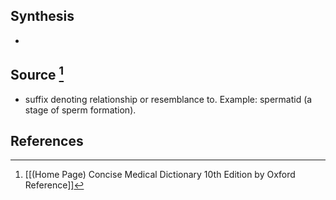 ## Synthesis
- 
## Source [^1]
- suffix denoting relationship or resemblance to. Example: spermatid (a stage of sperm formation).
## References

[^1]: [[(Home Page) Concise Medical Dictionary 10th Edition by Oxford Reference]]